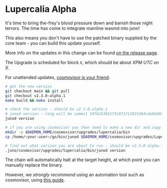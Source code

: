 # Lupercalia Alpha

It's time to bring the-frey's blood pressure down and banish those night terrors. The time has come to integrate mainline wasmd into juno!

This also means you don't have to use the patched binary supplied by the core team - you can build this update yourself.

More info on the updates in this change can be found [on the release page](https://github.com/CosmosContracts/juno/releases/tag/v2.3.0-alpha.1).

The Upgrade is scheduled for block `X`, which should be about _XPM UTC on X_.

For unattended updates, [cosmovisor is your friend](https://docs.junochain.com/validators/setting-up-cosmovisor).

```bash
# get the new version
git checkout main && git pull
git checkout v2.3.0-alpha.1
make build && make install

# check the version - should be v2.3.0-alpha.1
# junod version --long will be commit 247625365273c071712921d64cdabb30240a1625
junod version

# if you are using cosmovisor you then need to make a new dir and copy this new binary
mkdir -p $DAEMON_HOME/cosmovisor/upgrades/lupercalia/bin
cp /home/<your-user>/go/bin/junod $DAEMON_HOME/cosmovisor/upgrades/Lupercalia/bin

# find out what version you are about to run - should be v2.3.0-alpha.1
.juno/cosmovisor/upgrades/lupercalia/bin/junod version
```

The chain will automatically halt at the target height, at which point you can manually replace the binary.

However, we _strongly recommend_ using an automation tool such as cosmovisor, using [this guide](https://docs.junochain.com/validators/setting-up-cosmovisor).

